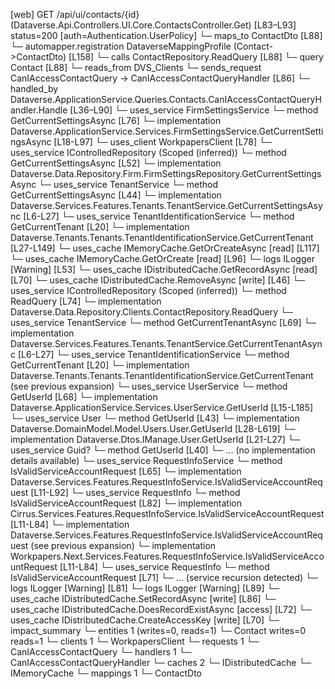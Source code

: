 [web] GET /api/ui/contacts/{id}  (Dataverse.Api.Controllers.UI.Core.ContactsController.Get)  [L83–L93] status=200 [auth=Authentication.UserPolicy]
  └─ maps_to ContactDto [L88]
    └─ automapper.registration DataverseMappingProfile (Contact->ContactDto) [L158]
  └─ calls ContactRepository.ReadQuery [L88]
  └─ query Contact [L88]
    └─ reads_from DVS_Clients
  └─ sends_request CanIAccessContactQuery -> CanIAccessContactQueryHandler [L86]
    └─ handled_by Dataverse.ApplicationService.Queries.Contacts.CanIAccessContactQueryHandler.Handle [L36–L90]
      └─ uses_service FirmSettingsService
        └─ method GetCurrentSettingsAsync [L76]
          └─ implementation Dataverse.ApplicationService.Services.FirmSettingsService.GetCurrentSettingsAsync [L18-L97]
            └─ uses_client WorkpapersClient [L78]
            └─ uses_service IControlledRepository<FirmSettings> (Scoped (inferred))
              └─ method GetCurrentSettingsAsync [L52]
                └─ implementation Dataverse.Data.Repository.Firm.FirmSettingsRepository.GetCurrentSettingsAsync
            └─ uses_service TenantService
              └─ method GetCurrentSettingsAsync [L44]
                └─ implementation Dataverse.Services.Features.Tenants.TenantService.GetCurrentSettingsAsync [L6-L27]
                  └─ uses_service TenantIdentificationService
                    └─ method GetCurrentTenant [L20]
                      └─ implementation Dataverse.Tenants.Tenants.TenantIdentificationService.GetCurrentTenant [L27-L149]
                        └─ uses_cache IMemoryCache.GetOrCreateAsync [read] [L117]
                        └─ uses_cache IMemoryCache.GetOrCreate [read] [L96]
                        └─ logs ILogger<ITenantIdentificationService> [Warning] [L53]
            └─ uses_cache IDistributedCache.GetRecordAsync [read] [L70]
            └─ uses_cache IDistributedCache.RemoveAsync [write] [L46]
      └─ uses_service IControlledRepository<Contact> (Scoped (inferred))
        └─ method ReadQuery [L74]
          └─ implementation Dataverse.Data.Repository.Clients.ContactRepository.ReadQuery
      └─ uses_service TenantService
        └─ method GetCurrentTenantAsync [L69]
          └─ implementation Dataverse.Services.Features.Tenants.TenantService.GetCurrentTenantAsync [L6-L27]
            └─ uses_service TenantIdentificationService
              └─ method GetCurrentTenant [L20]
                └─ implementation Dataverse.Tenants.Tenants.TenantIdentificationService.GetCurrentTenant (see previous expansion)
      └─ uses_service UserService
        └─ method GetUserId [L68]
          └─ implementation Dataverse.ApplicationService.Services.UserService.GetUserId [L15-L185]
            └─ uses_service User
              └─ method GetUserId [L43]
                └─ implementation Dataverse.DomainModel.Model.Users.User.GetUserId [L28-L619]
                └─ implementation Dataverse.Dtos.IManage.User.GetUserId [L21-L27]
            └─ uses_service Guid?
              └─ method GetUserId [L40]
                └─ ... (no implementation details available)
      └─ uses_service RequestInfoService
        └─ method IsValidServiceAccountRequest [L65]
          └─ implementation Dataverse.Services.Features.RequestInfoService.IsValidServiceAccountRequest [L11-L92]
            └─ uses_service RequestInfo
              └─ method IsValidServiceAccountRequest [L82]
                └─ implementation Cirrus.Services.Features.RequestInfoService.IsValidServiceAccountRequest [L11-L84]
                └─ implementation Dataverse.Services.Features.RequestInfoService.IsValidServiceAccountRequest (see previous expansion)
                └─ implementation Workpapers.Next.Services.Features.RequestInfoService.IsValidServiceAccountRequest [L11-L84]
                  └─ uses_service RequestInfo
                    └─ method IsValidServiceAccountRequest [L71]
                      └─ ... (service recursion detected)
                  └─ logs ILogger<IRequestInfoService> [Warning] [L81]
            └─ logs ILogger<IRequestInfoService> [Warning] [L89]
      └─ uses_cache IDistributedCache.SetRecordAsync [write] [L86]
      └─ uses_cache IDistributedCache.DoesRecordExistAsync [access] [L72]
      └─ uses_cache IDistributedCache.CreateAccessKey [write] [L70]
  └─ impact_summary
    └─ entities 1 (writes=0, reads=1)
      └─ Contact writes=0 reads=1
    └─ clients 1
      └─ WorkpapersClient
    └─ requests 1
      └─ CanIAccessContactQuery
    └─ handlers 1
      └─ CanIAccessContactQueryHandler
    └─ caches 2
      └─ IDistributedCache
      └─ IMemoryCache
    └─ mappings 1
      └─ ContactDto

